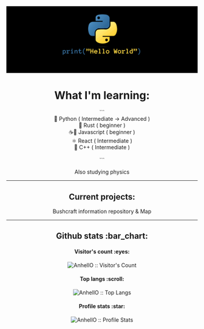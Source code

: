 <picture>
  <img src="./PYJSRS.gif">
</picture>


<h1 align="center"> What I'm learning: </h1>
<p align="center">
  ```<br>
    🐍 Python ( Intermediate -> Advanced ) <br>
    🦀 Rust ( beginner ) <br>
    ☕📜 Javascript ( beginner ) <br>
    ⚛ React ( Intermediate ) <br>
    🔵 C++ ( Intermediate ) <br><br>  
  ```
</p>
<p align="center">Also studying physics</p>
<hr>
<h2 align="center"> Current projects: </h2>
<p align="center">Bushcraft information repository & Map</p>
<hr>
<h2 align="center">Github stats :bar_chart:</h2>

<h4 align="center">Visitor's count :eyes:</h4>
<p align="center"><img src="https://profile-counter.glitch.me/{TheNortheWind}/count.svg" alt="AnhellO :: Visitor's Count" /></p>

<h4 align="center">Top langs :scroll:</h4>

<p align="center"><img src="https://github-readme-stats.vercel.app/api/top-langs/?username=TheNortheWind&langs_count=10&theme=tokyonight&layout=compact" alt="AnhellO :: Top Langs" /></p>

<h4 align="center">Profile stats :star:</h4>

<p align="center"><img src="https://github-readme-stats.vercel.app/api?username=TheNortheWind&show_icons=true&theme=synthwave" alt="AnhellO :: Profile Stats" /></p>
